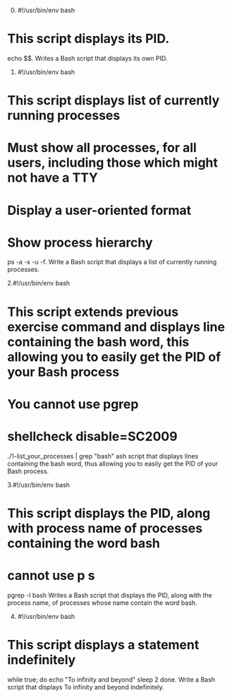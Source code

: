 0. #!/usr/bin/env bash
# This script  displays its PID.

echo $$. Writes a Bash script that displays its own PID.

1. #!/usr/bin/env bash
# This script displays list of currently running processes
# Must show all processes, for all users, including those which might not have a TTY
# Display a user-oriented format
# Show process hierarchy

ps -a -x -u -f. Write a Bash script that displays a list of currently running processes.

2.#!/usr/bin/env bash
# This script extends previous exercise command and displays line containing the bash word, this allowing you to easily get the PID of your Bash process
# You cannot use pgrep
# shellcheck disable=SC2009

./1-list_your_processes | grep "bash" ash script that displays lines containing the bash word, thus allowing you to easily get the PID of your Bash process.

3.#!/usr/bin/env bash
# This script displays the PID, along with process name of processes containing the word bash
# cannot use p s
pgrep -l bash Writes a Bash script that displays the PID, along with the process name, of processes whose name contain the word bash.

4. #!/usr/bin/env bash
# This script displays a statement indefinitely
while true; do
    echo "To infinity and beyond"
        sleep 2
	done. Write a Bash script that displays To infinity and beyond indefinitely.